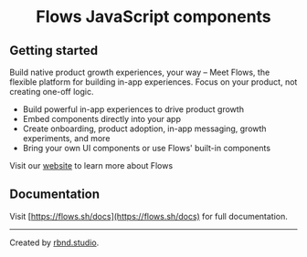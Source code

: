 <h1 align="center">Flows JavaScript components</h1>

## Getting started

Build native product growth experiences, your way – Meet Flows, the flexible platform for building in-app experiences. Focus on your product, not creating one-off logic.

- Build powerful in-app experiences to drive product growth
- Embed components directly into your app
- Create onboarding, product adoption, in-app messaging, growth experiments, and more
- Bring your own UI components or use Flows' built-in components

Visit our [website](https://flows.sh) to learn more about Flows

## Documentation

Visit [https://flows.sh/docs](https://flows.sh/docs) for full documentation.

---

Created by [rbnd.studio](https://rbnd.studio/).
